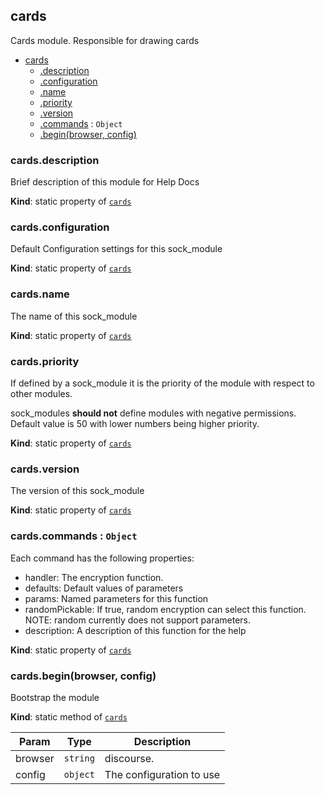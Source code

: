 <a name="module_cards"></a>
## cards
Cards module. Responsible for drawing cards


* [cards](#module_cards)
  * [.description](#module_cards.description)
  * [.configuration](#module_cards.configuration)
  * [.name](#module_cards.name)
  * [.priority](#module_cards.priority)
  * [.version](#module_cards.version)
  * [.commands](#module_cards.commands) : <code>Object</code>
  * [.begin(browser, config)](#module_cards.begin)

<a name="module_cards.description"></a>
### cards.description
Brief description of this module for Help Docs

**Kind**: static property of <code>[cards](#module_cards)</code>  
<a name="module_cards.configuration"></a>
### cards.configuration
Default Configuration settings for this sock_module

**Kind**: static property of <code>[cards](#module_cards)</code>  
<a name="module_cards.name"></a>
### cards.name
The name of this sock_module

**Kind**: static property of <code>[cards](#module_cards)</code>  
<a name="module_cards.priority"></a>
### cards.priority
If defined by a sock_module it is the priority of
the module with respect to other modules.

sock_modules **should not** define modules with negative permissions.
Default value is 50 with lower numbers being higher priority.

**Kind**: static property of <code>[cards](#module_cards)</code>  
<a name="module_cards.version"></a>
### cards.version
The version of this sock_module

**Kind**: static property of <code>[cards](#module_cards)</code>  
<a name="module_cards.commands"></a>
### cards.commands : <code>Object</code>
Each command has the following properties:
- handler:        The encryption function.
- defaults:       Default values of parameters
- params:         Named parameters for this function
- randomPickable: If true, random encryption can select this function.
                  NOTE: random currently does not support parameters.
- description:    A description of this function for the help

**Kind**: static property of <code>[cards](#module_cards)</code>  
<a name="module_cards.begin"></a>
### cards.begin(browser, config)
Bootstrap the module

**Kind**: static method of <code>[cards](#module_cards)</code>  

| Param | Type | Description |
| --- | --- | --- |
| browser | <code>string</code> | discourse. |
| config | <code>object</code> | The configuration to use |


